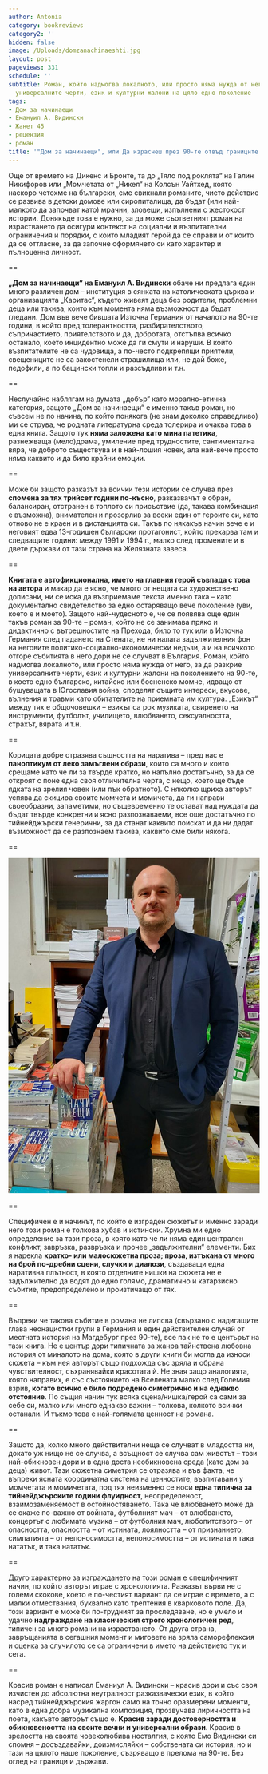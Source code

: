 ```yaml
---
author: Antonia
category: bookreviews
category2: ''
hidden: false
image: /Uploads/domzanachinaeshti.jpg
layout: post
pageviews: 331
schedule: ''
subtitle: Роман, който надмогва локалното, или просто няма нужда от него, за да разкрие
  универсалните черти, език и културни жалони на цяло едно поколение
tags:
- Дом за начинаещи
- Емануил А. Видински
- Жанет 45
- рецензия
- роман
title: '"Дом за начинаещи", или Да израснеш през 90-те отвъд границите'
---
```


Още от времето на Дикенс и Бронте, та до „Тяло под роклята“ на Галин Никифоров или „Момчетата от „Никел“ на Колсън Уайтхед, която наскоро четохме на български, сме свикнали романите, чието действие се развива в детски домове или сиропиталища, да бъдат (или най-малкото да започват като) мрачни, зловещи, изпълнени с жестокост истории. Донякъде това е нужно, за да може съответният роман на израстването да осигури контекст на социални и възпитателни ограничения и порядки, с които младият герой да се справи и от които да се оттласне, за да започне оформянето си като характер и пълноценна личност.

\==

**„Дом за начинаещи“ на Емануил А. Видински** обаче ни предлага един много различен дом – институция в сянката на католическата църква и организацията „Каритас“, където живеят деца без родители, проблемни деца или такива, които към момента няма възможност да бъдат гледани. Дом във вече бившата Източна Германия от началото на 90-те години, в който пред толерантността, разбирателството, съпричастието, приятелството и да, добротата, отстъпва всичко останало, което инцидентно може да ги смути и наруши. В който възпитателите не са чудовища, а по-често подкрепящи приятели, свещениците не са закостенели страшилища или, не дай боже, педофили, а по бащински топли и разсъдливи и т.н.

\==

Неслучайно наблягам на думата „добър“ като морално-етична категория, защото „Дом за начинаещи“ е именно такъв роман, но съвсем не по начина, по който понякога (не знам доколко справедливо) ми се струва, че родната литературна среда толерира и очаква това в една книга. Защото тук **няма заложена като мина патетика**, разнежваща (мело)драма, умиление пред трудностите, сантиментална вяра, че доброто съществува и в най-лошия човек, ала най-вече просто няма каквито и да било крайни емоции.

\==

Може би защото разказът за всички тези истории се случва през **спомена за тях трийсет години по-късно**, разказвачът е обран, балансиран, отстранен в топлото си присъствие (да, такава комбинация е възможна), внимателен и прозорлив за всеки един от героите си, като отново не е краен и в дистанцията си. Такъв по някакъв начин вече е и неговият едва 13-годишен български протагонист, който прекарва там и следващите години: между 1991 и 1994 г., малко след промените и в двете държави от тази страна на Желязната завеса.

\==

**Книгата е автофикционална, името на главния герой съвпада с това на автора** и макар да е ясно, че много от нещата са художествено дописани, ни се иска да възприемаме текста именно така – като документално свидетелство за едно остаряващо вече поколение (уви, което е и моето). Защото най-чудесното е, че се появява още един такъв роман за 90-те – роман, който не се занимава пряко и дидактично с вътрешностите на Прехода, било то тук или в Източна Германия след падането на Стената, не ни налага задължителния фон на неговите политико-социално-икономически недъзи, а и на всичкото отгоре събитията в него дори не се случват в България. Роман, който надмогва локалното, или просто няма нужда от него, за да разкрие универсалните черти, език и културни жалони на поколението на 90-те, в което едно българско, китайско или босненско момче, идващо от бушуващата в Югославия война, споделят същите интереси, вкусове, вълнения и травми като обитателите на приемната им култура. „Езикът“ между тях е общочовешки – езикът са рок музиката, свиренето на инструменти, футболът, училището, влюбването, сексуалността, страхът, вярата и т.н.

\==

Корицата добре отразява същността на наратива – пред нас е **паноптикум от леко замъглени образи**, които са много и които срещаме като че ли за твърде кратко, но напълно достатъчно, за да се откроят с поне една своя отличителна черта, с нещо, което ще бъде ядката на зрелия човек (или пък обратното). С няколко щриха авторът успява да скицира своите момчета и момичета, да ги направи своеобразни, запаметими, но същевременно те остават над нуждата да бъдат твърде конкретни и ясно разпознаваеми, все още достатъчно по тийнейджърски генерични, за да станат каквито поискат и да ни дадат възможност да се разпознаем такива, каквито сме били някога.

\==

![](/Uploads/emosdomza.jpg)

\==

Специфичен е и начинът, по който е изграден сюжетът и именно заради него този роман е толкова хубав и истински. Хрумна ми едно определение за тази проза, в която като че ли няма един централен конфликт, завръзка, развръзка и прочее „задължителни“ елементи. Бих я нарекла **кратко- или малосюжетна проза; проза, изтъкана от много на брой по-дребни сцени, случки и диалози**, създаващи една наративна плътност, в която отделните нишки на сюжета не е задължително да водят до едно голямо, драматично и катарзисно събитие, предопределено и произтичащо от тях.

\==

Въпреки че такова събитие в романа не липсва (свързано с надигащите глава неонацистки групи в Германия и един действителен случай от местната история на Магдебург през 90-те), все пак не то е центърът на тази книга. Не е център дори типичната за жанра тайнствена любовна история от миналото на дома, която в други книги би могла да износи сюжета – към нея авторът също подхожда със зряла и обрана чувствителност, съхранявайки красотата ѝ. Не зная защо аналогията, която направих, е със състоянието на Вселената малко след Големия взрив, **когато всичко е било подредено симетрично и на еднакво отстояние**. По същия начин тук всяка сцена/нишка/герой са сами за себе си, малко или много еднакво важни – толкова, колкото всички останали. И тъкмо това е най-голямата ценност на романа.

\==

Защото да, колко много действителни неща се случват в младостта ни, докато уж нищо не се случва, а всъщност се случва сам животът – този най-обикновен дори и в една доста необикновена среда (като дом за деца) живот. Тази сюжетна симетрия се отразява и във факта, че въпреки ясната координатна система на ценностите, възпитавани у момчетата и момичетата, под тях неизменно се носи **една типична за тийнейджърските години флуидност**, неопределеност, взаимозаменяемост в остойностяването. Така че влюбването може да се окаже по-важно от войната, футболният мач – от влюбването, концертът с любимата музика – от футболния мач, любопитството – от опасността, опасността – от истината, лоялността – от признанието, симпатията – от непоносимостта, непоносимостта – от истината и така нататък, и така нататък.

\==

Друго характерно за изграждането на този роман е специфичният начин, по който авторът играе с хронологията. Разказът върви не с големи скокове, което е по-честият вариант да се играе с времето, а с малки отмествания, буквално като трептения в кварковото поле. Да, този вариант е може би по-трудният за проследяване, но е умело и удачно **надграждане на класическия строго хронологичен ред**, типичен за много романи на израстването. От друга страна, завръщанията в сегашния момент и миговете на зряла саморефлексия и оценка за случилото се са ограничени в името на действието тук и сега.

\==

Красив роман е написал Еманиул А. Видински – красив дори и със своя изчистен до абсолютна неутралност разказвачески език, в който насред тийнейджърския жаргон само на точно оразмерени моменти, като в една добра музикална композиция, прозвучава лиричността на поета, какъвто авторът също е. **Красив заради достоверността и обикновеността на своите вечни и универсални образи**. Красив в зрелостта на своята човеколюбива носталгия, с която Емо Видински си спомня – досъздавайки, доизмисляйки – собствената си история, но и тази на цялото наше поколение, съзряващо в прелома на 90-те. Без оглед на граници и държави.